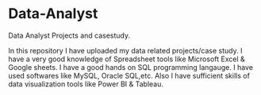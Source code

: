 # Data-Analyst
Data Analyst Projects and casestudy.

In this repository I have uploaded my data related projects/case study. I have a very good knowledge of Spreadsheet tools like Microsoft Excel & Google sheets. I have a good hands on SQL programming langauge. I have used softwares like MySQL, Oracle SQL,etc. Also I have sufficient skills of data visualization tools like Power BI & Tableau.
